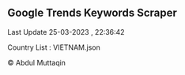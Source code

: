 

## Google Trends Keywords Scraper 
 
Last Update 25-03-2023 , 22:36:42

Country List :
VIETNAM.json



© Abdul Muttaqin 
